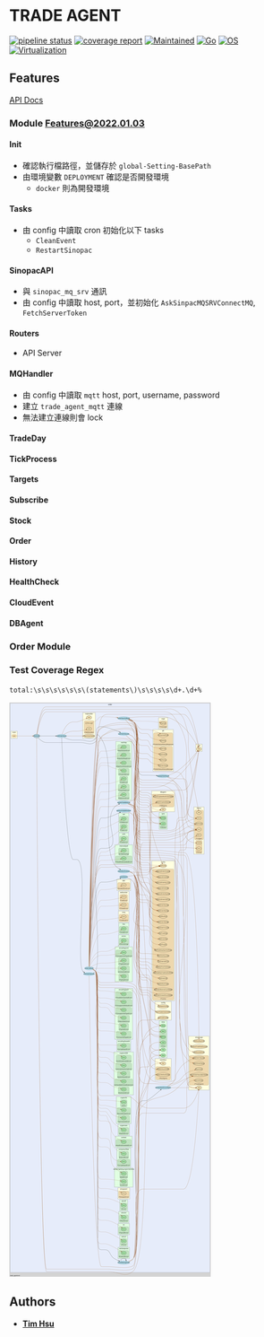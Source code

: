 # TRADE AGENT

[![pipeline status](https://gitlab.tocraw.com/root/trade_agent/badges/main/pipeline.svg)](https://gitlab.tocraw.com/root/trade_agent/-/commits/main)
[![coverage report](https://gitlab.tocraw.com/root/trade_agent/badges/main/coverage.svg)](https://gitlab.tocraw.com/root/trade_agent/-/commits/main)
[![Maintained](https://img.shields.io/badge/Maintained-yes-green)](https://gitlab.tocraw.com/root/trade_agent)
[![Go](https://img.shields.io/badge/Go-1.17.7-blue?logo=go&logoColor=blue)](https://golang.org)
[![OS](https://img.shields.io/badge/OS-Linux-orange?logo=linux&logoColor=orange)](https://www.linux.org/)
[![Virtualization](https://img.shields.io/badge/Container-Docker-blue?logo=docker&logoColor=blue)](https://www.docker.com/)

## Features

[API Docs](http://trade-agent.tocraw.com:16670/swagger/index.html)

### Module Features@2022.01.03

#### Init

- 確認執行檔路徑，並儲存於 `global-Setting-BasePath`
- 由環境變數 `DEPLOYMENT` 確認是否開發環境
  - `docker` 則為開發環境

#### Tasks

- 由 config 中讀取 cron 初始化以下 tasks
  - `CleanEvent`
  - `RestartSinopac`

#### SinopacAPI

- 與 `sinopac_mq_srv` 通訊
- 由 config 中讀取 host, port，並初始化 `AskSinpacMQSRVConnectMQ`, `FetchServerToken`

#### Routers

- API Server

#### MQHandler

- 由 config 中讀取 `mqtt` host, port, username, password
- 建立 `trade_agent_mqtt` 連線
- 無法建立連線則會 lock

#### TradeDay

#### TickProcess

#### Targets

#### Subscribe

#### Stock

#### Order

#### History

#### HealthCheck

#### CloudEvent

#### DBAgent

### Order Module

### Test Coverage Regex

```sh
total:\s\s\s\s\s\s\(statements\)\s\s\s\s\d+.\d+%
```

![callvis](./assets/callvis.svg "callvis")

## Authors

- [**Tim Hsu**](https://gitlab.tocraw.com/root)
